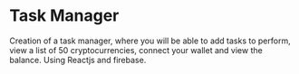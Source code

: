 # Task Manager

Creation of a task manager, where you will be able to add tasks to perform, view a list of 50 cryptocurrencies, connect your wallet and view the balance. 
Using Reactjs and firebase.